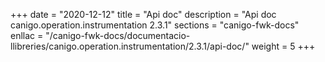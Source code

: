 +++
date        = "2020-12-12"
title       = "Api doc"
description = "Api doc canigo.operation.instrumentation 2.3.1"
sections    = "canigo-fwk-docs"
enllac		= "/canigo-fwk-docs/documentacio-llibreries/canigo.operation.instrumentation/2.3.1/api-doc/"
weight		= 5
+++
